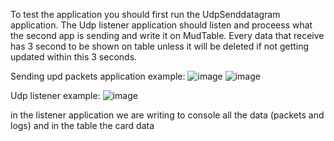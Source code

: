 To test the application you should first run the UdpSenddatagram application.
The Udp listener application should listen and proceess what the second app is sending and write it on MudTable.
Every data that receive has 3 second to be shown on table unless it will be deleted if not getting updated within this 3 seconds.

Sending upd packets application example:
![image](https://user-images.githubusercontent.com/35465069/210110107-2b610d75-5d73-411b-a8b9-23a3073c8c1e.png)
![image](https://user-images.githubusercontent.com/35465069/210110110-5e7b5255-72fd-45c9-8472-db7ca83293b7.png)


Udp listener example:
![image](https://user-images.githubusercontent.com/35465069/210110133-5e625029-cb01-41c2-bf31-378f1108cdf8.png)

in the listener application we are writing to console all the data (packets and logs)
and in the table the card data
